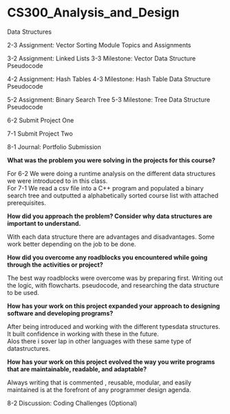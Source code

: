 # CS300_Analysis_and_Design
Data Structures



2-3 Assignment: Vector Sorting
Module Topics and Assignments

3-2 Assignment: Linked Lists
3-3 Milestone: Vector Data Structure Pseudocode

4-2 Assignment: Hash Tables
4-3 Milestone: Hash Table Data Structure Pseudocode

5-2 Assignment: Binary Search Tree
5-3 Milestone: Tree Data Structure Pseudocode

6-2 Submit Project One

7-1 Submit Project Two

8-1 Journal: Portfolio Submission

**What was the problem you were solving in the projects for this course?**  

For 6-2 We were doing a runtime analysis on the different data structures we were introduced to in this class.  
For  7-1  We read a csv file into a C++ program and populated a binary search tree and outputted a alphabetically sorted course list with attached prerequisites.

**How did you approach the problem? Consider why data structures are important to understand.**  

With each data structure there are advantages and disadvantages. Some work better depending on the job to be done.

**How did you overcome any roadblocks you encountered while going through the activities or project?**   

The best way roadblocks were overcome was by preparing first. Writing out the logic, with flowcharts. pseudocode, and researching the data structure to be used.

**How has your work on this project expanded your approach to designing software and developing programs?**   

After being introduced and working with the different typesdata structures. It built confidence in working with these in the future.  
Alos there i sover lap in other languages with these same type of datastructures.  

**How has your work on this project evolved the way you write programs that are maintainable, readable, and adaptable?** 

Always writing that is commented , reusable, modular, and easily maintained is at the forefront of any programmer design agenda.


8-2 Discussion: Coding Challenges (Optional)
